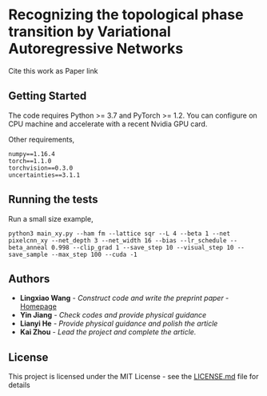 # Recognizing the topological phase transition by Variational Autoregressive Networks

Cite this work as
Paper link

## Getting Started

The code requires Python >= 3.7 and PyTorch >= 1.2. You can configure on CPU machine and accelerate with a recent Nvidia GPU card.

Other requirements,

    numpy==1.16.4
    torch==1.1.0
    torchvision==0.3.0
    uncertainties==3.1.1

## Running the tests

Run a small size example,

    python3 main_xy.py --ham fm --lattice sqr --L 4 --beta 1 --net pixelcnn_xy --net_depth 3 --net_width 16 --bias --lr_schedule --beta_anneal 0.998 --clip_grad 1 --save_step 10 --visual_step 10 --save_sample --max_step 100 --cuda -1

## Authors

* **Lingxiao Wang** - *Construct code and write the preprint paper* - [Homepage](https://sites.google.com/view/lingxiao)
* **Yin Jiang** - *Check codes and provide physical guidance*
* **Lianyi He** - *Provide physical guidance and polish the article*
* **Kai Zhou** - *Lead the project and complete the article.*

## License

This project is licensed under the MIT License - see the [LICENSE.md](LICENSE.md) file for details
